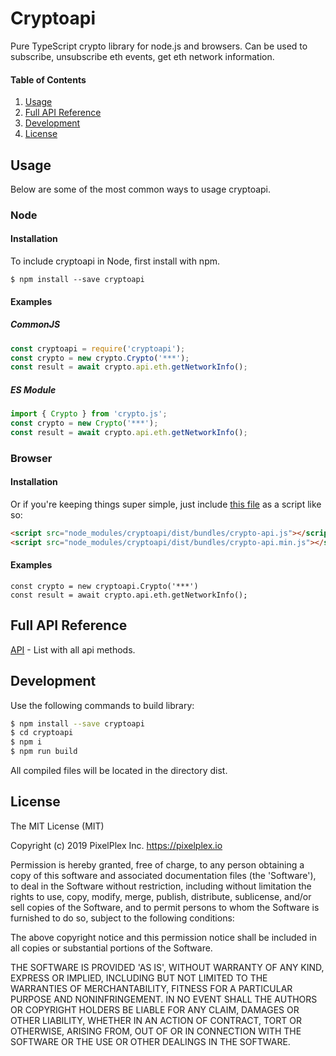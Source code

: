 # Cryptoapi

Pure TypeScript crypto library for node.js and browsers. Can be used to subscribe, unsubscribe eth events, get eth network information.

#### Table of Contents
1. [Usage](#Usage)
2. [Full API Reference](#full-api-reference)
3. [Development](#development)
4. [License](#license)


## Usage
Below are some of the most common ways to usage cryptoapi.

### Node
#### Installation
To include cryptoapi in Node, first install with npm.
```
$ npm install --save cryptoapi
```
#### Examples

##### CommonJS

```js
const cryptoapi = require('cryptoapi');
const crypto = new crypto.Crypto('***');
const result = await crypto.api.eth.getNetworkInfo();
```

##### ES Module
```js
import { Crypto } from 'crypto.js';
const crypto = new Crypto('***');
const result = await crypto.api.eth.getNetworkInfo();
```

### Browser

#### Installation
Or if you're keeping things super simple, just include [this file](dist/bundles/crypto-api.js) as a script like so:
```html
<script src="node_modules/cryptoapi/dist/bundles/crypto-api.js"></script>
<script src="node_modules/cryptoapi/dist/bundles/crypto-api.min.js"></script>
```

#### Examples
```
const crypto = new cryptoapi.Crypto('***')
const result = await crypto.api.eth.getNetworkInfo();
```

## Full API Reference
[API](docs/API.md) - List with all api methods.

## Development

Use the following commands to build library:

```bash
$ npm install --save cryptoapi
$ cd cryptoapi
$ npm i
$ npm run build
```
All compiled files will be located in the directory dist.

## License
The MIT License (MIT)

Copyright (c) 2019 PixelPlex Inc. <https://pixelplex.io>

Permission is hereby granted, free of charge, to any person obtaining
a copy of this software and associated documentation files (the
'Software'), to deal in the Software without restriction, including
without limitation the rights to use, copy, modify, merge, publish,
distribute, sublicense, and/or sell copies of the Software, and to
permit persons to whom the Software is furnished to do so, subject to
the following conditions:

The above copyright notice and this permission notice shall be
included in all copies or substantial portions of the Software.

THE SOFTWARE IS PROVIDED 'AS IS', WITHOUT WARRANTY OF ANY KIND,
EXPRESS OR IMPLIED, INCLUDING BUT NOT LIMITED TO THE WARRANTIES OF
MERCHANTABILITY, FITNESS FOR A PARTICULAR PURPOSE AND NONINFRINGEMENT.
IN NO EVENT SHALL THE AUTHORS OR COPYRIGHT HOLDERS BE LIABLE FOR ANY
CLAIM, DAMAGES OR OTHER LIABILITY, WHETHER IN AN ACTION OF CONTRACT,
TORT OR OTHERWISE, ARISING FROM, OUT OF OR IN CONNECTION WITH THE
SOFTWARE OR THE USE OR OTHER DEALINGS IN THE SOFTWARE.
